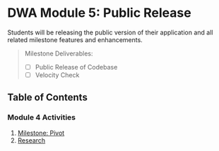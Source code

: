 # DWA Module 5: Public Release

Students will be releasing the public version of their application and all related milestone features and enhancements.

> Milestone Deliverables:
> * [ ] Public Release of Codebase
> * [ ] Velocity Check

## Table of Contents

### Module 4 Activities
1. [Milestone: Pivot](./Milestone-3.md)
2. [Research](./Research.md)
